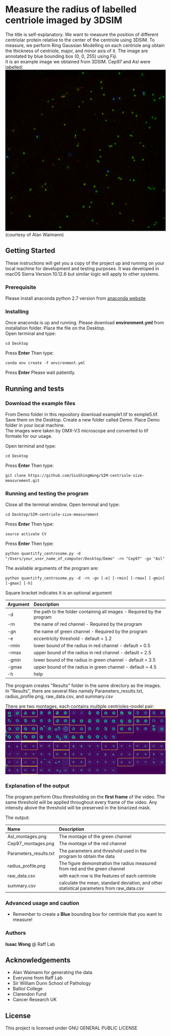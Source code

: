 # Measure the radius of labelled centriole imaged by 3DSIM

The title is self-explanatory. We want to measure the position of different centriolar protein relative to the center of the centriole using 3DSIM. To measure, we perform Ring Gaussian Modelling on each centriole ang obtain the thickness of centriole, major, and minor axis of it. 
The image are annotated by blue bounding box (0, 0, 255) using Fiji.  
It is an example image we obtained from 3DSIM. Cep97 and Asl were labelled:  
![alt text](Images/example1.png)  
(courtesy of Alan Waimann)

## Getting Started

These instructions will get you a copy of the project up and running on your local machine for development and testing purposes. It was developed in macOS Sierra Version 10.12.6 but similar logic will apply to other systems.

### Prerequisite

Please install anaconda python 2.7 version from [anaconda website](https://www.anaconda.com/download/#macos)

### Installing

Once anaconda is up and running. Please download **environment.yml** from installation folder. Place the file on the Desktop.  
Open terminal and type:
```
cd Desktop
```
Press **Enter** Then type:  
```
conda env create -f environment.yml
```
Press **Enter** Please wait patiently.  

## Running and tests
### Download the example files
From Demo folder in this repository download example1.tif to exmple5.tif. Save them on the Desktop. Create a new folder called Demo. Place Demo folder in your local machine.  
The images were taken by OMX-V3 microscope and converted to tif formate for our usage.  

Open terminal and type:  
```
cd Desktop
```

Press **Enter** Then type:  
```
git clone https://github.com/SiuShingWong/SIM-centriole-size-measurement.git
```

### Running and testing the program
Close all the terminal window. Open terminal and type:  
```
cd Desktop/SIM-centriole-size-measurement
```
Press **Enter** Then type:  
```
source activate CV
```
Press **Enter** Then type:  
```
python quantitfy_centrosome.py -d "/Users/your_user_name_of_computer/Desktop/Demo" -rn "Cep97" -gn "Asl"
```
The available arguments of the program are:  
```
python quantitfy_centrosome.py -d -rn -gn [-e] [-rmin] [-rmax] [-gmin] [-gmax] [-h]
```
Square bracket indicates it is an optional argument  
  
| Argument | Description |
| :--- | :---------------------------------------------------- |
| -d | the path to the folder containing all images - Required by the program |
| -rn | the name of red channel - Required by the program |
| -gn | the name of green channel - Required by the program |
| -e | eccentricity threshold - default = 1.2 |
| -rmin | lower bound of the radius in red channel - default = 0.5 |
| -rmax | upper bound of the radius in red channel - default = 2.5 |
| -gmin | lower bound of the radius in green channel - default = 3.5 |
| -gmax | upper bound of the radius in green channel - default = 4.5 |
| -h | help |
  
The program creates "Results" folder in the same directory as the images. In "Results", there are several files namely Parameters_results.txt, radius_profile.png, raw_data.csv, and summary.csv

There are two montages, each contains multiple centrioles-model pair:
![alt text](Images/Asl_montages.png)  
![alt text](Images/Cep97_montages.png)  

### Explanation of the output
The program perform Otsu thresholding on the **first frame** of the video. The same threshold will be applied throughout every frame of the video. Any intensity above the threshold will be preserved in the binarized mask.  

The output:  
  
| Name | Description |
| :------------ | :-------------------------------------------------------------------------------------------- |
| Asl_montages.png | The montage of the green channel |
| Cep97_montages.png | The montage of the red channel |
| Parameters_results.txt | The parameters and threshold used in the program to obtain the data |
| radius_profile.png | The figure demonstration the radius measured from red and the green channel |
| raw_data.csv | with each row is the features of each centriole |
| summary.csv | calculate the mean, standard deviation, and other statistical parameters from raw_data.csv |
  
### Advanced usage and caution
- Remember to create a **Blue** bounding box for centriole that you want to measure!

### Authors
**Isaac Wong** @ Raff Lab

## Acknowledgements
- Alan Waimann for generating the data
- Everyone from Raff Lab
- Sir William Dunn School of Pathology
- Balliol College
- Clarendon Fund
- Cancer Research UK

## License
This project is licensed under GNU GENERAL PUBLIC LICENSE



